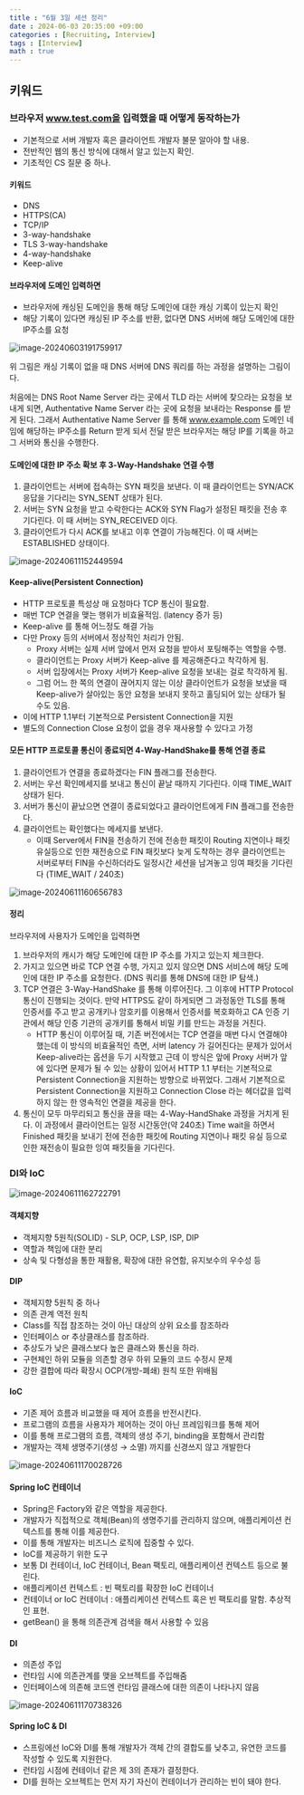 ```yaml
---
title : "6월 3일 세션 정리"
date : 2024-06-03 20:35:00 +09:00
categories : [Recruiting, Interview]
tags : [Interview]
math : true
---
```


## 키워드

### 브라우저 www.test.com을 입력했을 때 어떻게 동작하는가

- 기본적으로 서버 개발자 혹은 클라이언트 개발자 불문 알아야 할 내용.
- 전반적인 웹의 통신 방식에 대해서 알고 있는지 확인.
- 기초적인 CS 질문 중 하나.

#### 키워드

- DNS
- HTTPS(CA)
- TCP/IP
- 3-way-handshake
- TLS 3-way-handshake
- 4-way-handshake
- Keep-alive

#### 브라우저에 도메인 입력하면

- 브라우저에 캐싱된 도메인을 통해 해당 도메인에 대한 캐싱 기록이 있는지 확인
- 해당 기록이 있다면 캐싱된 IP 주소를 반환, 없다면 DNS 서버에 해당 도메인에 대한 IP주소를 요청

![image-20240603191759917](C:\Users\admin\AppData\Roaming\Typora\typora-user-images\image-20240603191759917.png)

위 그림은 캐싱 기록이 없을 때 DNS 서버에 DNS 쿼리를 하는 과정을 설명하는 그림이다.

처음에는 DNS Root Name Server 라는 곳에서 TLD 라는 서버에 찾으라는 요청을 보내게 되면, Authentative Name Server 라는 곳에 요청을 보내라는 Response 를 받게 된다. 그래서 Authentative Name Server 를 통해 www.example.com 도메인 네임에 해당하는 IP주소를 Return 받게 되서 전달 받은 브라우저는 해당 IP를 기록을 하고 그 서버와 통신을 수행한다. 

#### 도메인에 대한 IP 주소 확보 후 3-Way-Handshake 연결 수행

1. 클라이언트는 서버에 접속하는 SYN 패킷을 보낸다. 이 때 클라이언트는 SYN/ACK 응답을 기다리는 SYN_SENT 상태가 된다.
2. 서버는 SYN 요청을 받고 수락한다는 ACK와 SYN Flag가 설정된 패킷을 전송 후 기다린다. 이 때 서버는 SYN_RECEIVED 이다.
3. 클라이언트가 다시 ACK를 보내고 이후 연결이 가능해진다. 이 때 서버는 ESTABLISHED 상태이다.

![image-20240611152449594](https://github.com/jewoodev/blog_img/blob/main/2024-06-03-6%EC%9B%943%EC%9D%BC_%EC%84%B8%EC%85%98_%EC%A0%95%EB%A6%AC/image-20240611152449594.png?raw=true)

#### Keep-alive(Persistent Connection)

- HTTP 프로토콜 특성상 매 요청마다 TCP 통신이 필요함.
- 매번 TCP 연결을 맺는 행위가 비효율적임. (latency 증가 등)
- Keep-alive 를 통해 어느정도 해결 가능
- 다만 Proxy 등의 서버에서 정상적인 처리가 안됨.
  - Proxy 서버는 실제 서버 앞에서 먼저 요청을 받아서 포팅해주는 역할을 수행.
  - 클라이언트는 Proxy 서버가 Keep-alive 를 제공해준다고 착각하게 됨.
  - 서버 입장에서는 Proxy 서버가 Keep-alive 요청을 보내는 걸로 착각하게 됨.
  - 그럼 어느 한 쪽의 연결이 끊어지지 않는 이상 클라이언트가 요청을 보냈을 때 Keep-alive가 살아있는 동안 요청을 보내지 못하고 홀딩되어 있는 상태가 될 수도 있음.
- 이에 HTTP 1.1부터 기본적으로 Persistent Connection을 지원
- 별도의 Connection Close 요청이 없을 경우 재사용할 수 있다고 가정

#### 모든 HTTP 프로토콜 통신이 종료되면 4-Way-HandShake를 통해 연결 종료

1. 클라이언트가 연결을 종료하겠다는 FIN 플래그를 전송한다.
2. 서버는 우선 확인메세지를 보내고 통신이 끝날 때까지 기다린다. 이때 TIME_WAIT 상태가 된다.
3. 서버가 통신이 끝났으면 연결이 종료되었다고 클라이언트에게 FIN 플래그를 전송한다.
4. 클라이언트는 확인했다는 메세지를 보낸다.
   - 이때 Server에서 FIN을 전송하기 전에 전송한 패킷이 Routing 지연이나 패킷 유실등으로 인한 재전송으로 FIN 패킷보다 늦게 도착하는 경우 클라이언트는 서버로부터 FIN을 수신하더라도 일정시간 세션을 남겨놓고 잉여 패킷을 기다린다 (TIME_WAIT / 240초)

![image-20240611160656783](https://github.com/jewoodev/blog_img/blob/main/2024-06-03-6%EC%9B%943%EC%9D%BC_%EC%84%B8%EC%85%98_%EC%A0%95%EB%A6%AC/image-20240611160656783.png?raw=true)

#### 정리

브라우저에 사용자가 도메인을 입력하면

1. 브라우저의 캐시가 해당 도메인에 대한 IP 주소를 가지고 있는지 체크한다.
2. 가지고 있으면 바로 TCP 연결 수행, 가지고 있지 않으면 DNS 서비스에 해당 도메인에 대한 IP 주소를 요청한다. (DNS 쿼리를 통해 DNS에 대한 IP 탐색.)
3. TCP 연결은 3-Way-HandShake 를 통해 이루어진다. 그 이후에 HTTP Protocol 통신이 진행되는 것이다. 만약 HTTPS도 같이 하게되면  그 과정동안 TLS를 통해 인증서를 주고 받고 공개키나 암호키를 이용해서 인증서를 복호화하고 CA 인증 기관에서 해당 인증 기관의 공개키를 통해서 비밀 키를 만드는 과정을 거친다. 
   - HTTP 통신이 이루어질 때, 기존 버전에서는 TCP 연결을 매번 다시 연결해야 했는데 이 방식의 비효율적인 측면, 서버 latency 가 길어진다는 문제가 있어서 Keep-alive라는 옵션을 두기 시작했고 근데 이 방식은 앞에 Proxy 서버가 앞에 있다면 문제가 될 수 있는 상황이 있어서 HTTP 1.1 부터는 기본적으로 Persistent Connection을 지원하는 방향으로 바뀌었다. 그래서 기본적으로 Persistent Connection을 지원하고 Connection Close 라는 헤더값을 입력하지 않는 한 영속적인 연결을 제공을 한다.
4. 통신이 모두 마무리되고 통신을 끊을 때는 4-Way-HandShake 과정을 거치게 된다. 이 과정에서 클라이언트는 일정 시간동안(약 240초) Time wait을 하면서 Finished 패킷을 보내기 전에 전송한 패킷에 Routing 지연이나 패킷 유실 등으로 인한 재전송이 필요한 잉여 패킷들을 기다린다.

### DI와 IoC 

![image-20240611162722791](https://github.com/jewoodev/blog_img/blob/main/2024-06-03-6%EC%9B%943%EC%9D%BC_%EC%84%B8%EC%85%98_%EC%A0%95%EB%A6%AC/image-20240611162722791.png?raw=true)

#### 객체지향

- 객체지향 5원칙(SOLID) - SLP, OCP, LSP, ISP, DIP
- 역할과 책임에 대한 분리
- 상속 및 다형성을 통한 재활용, 확장에 대한 유연함, 유지보수의 우수성 등

#### DIP

- 객체지향 5원칙 중 하나
- 의존 관계 역전 원칙
- Class를 직접 참조하는 것이 아닌 대상의 상위 요소를 참조하라
- 인터페이스 or 추상클래스를 참조하라.
- 추상도가 낮은 클래스보다 높은 클래스와 통신을 하라.
- 구현체인 하위 모듈을 의존할 경우 하위 모듈의 코드 수정시 문제
- 강한 결합에 따라 확장시 OCP(개방-폐쇄) 원칙 또한 위배됨

#### IoC

- 기존 제어 흐름과 비교했을 때 제어 흐름을 반전시킨다.
- 프로그램의 흐름을 사용자가 제어하는 것이 아닌 프레임워크를 통해 제어
- 이를 통해 프로그램의 흐름, 객체의 생성 주기, binding을 포함해서 관리함
- 개발자는 객체 생명주기(생성 &rarr; 소멸) 까지를 신경쓰지 않고 개발한다

![image-20240611170028726](https://github.com/jewoodev/blog_img/blob/main/2024-06-03-6%EC%9B%943%EC%9D%BC_%EC%84%B8%EC%85%98_%EC%A0%95%EB%A6%AC/image-20240611170028726.png?raw=true)

#### Spring IoC 컨테이너

- Spring은 Factory와 같은 역할을 제공한다.
- 개발자가 직접적으로 객체(Bean)의 생명주기를 관리하지 않으며, 애플리케이션 컨텍스트를 통해 이를 제공한다.
- 이를 통해 개발자는 비즈니스 로직에 집중할 수 있다.
- IoC를 제공하기 위한 도구
- 보통 DI 컨테이너, IoC 컨테이너, Bean 팩토리, 애플리케이션 컨텍스트 등으로 불린다.
- 애플리케이션 컨텍스트 : 빈 팩토리를 확장한 IoC 컨테이너
- 컨테이너 or IoC 컨테이너 : 애플리케이션 컨텍스트 혹은 빈 팩토리를 말함. 추상적인 표현.
- getBean() 을 통해 의존관계 검색을 해서 사용할 수 있음

#### DI

- 의존성 주입
- 런타임 시에 의존관계를 맺을 오브젝트를 주입해줌
- 인터페이스에 의존해 코드엔 런타임 클래스에 대한 의존이 나타나지 않음

![image-20240611170738326](https://github.com/jewoodev/blog_img/blob/main/2024-06-03-6%EC%9B%943%EC%9D%BC_%EC%84%B8%EC%85%98_%EC%A0%95%EB%A6%AC/image-20240611170738326.png?raw=true)

#### Spring IoC & DI

- 스프링에선 IoC와 DI를 통해 개발자가 객체 간의 결합도를 낮추고, 유연한 코드를 작성할 수 있도록 지원한다.
- 런타임 시점에 컨테이너 같은 제 3의 존재가 결정한다.
- DI를 원하는 오브젝트는 먼저 자기 자신이 컨테이너가 관리하는 빈이 돼야 한다.